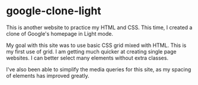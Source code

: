 # google-clone-light

This is another website to practice my HTML and CSS. This time, I created a clone of Google's homepage in Light mode. 

My goal with this site was to use basic CSS grid mixed with HTML. This is my first use of grid. I am getting much quicker at creating single page websites. I can better select many elements without extra classes. 

I've also been able to simplify the media queries for this site, as my spacing of elements has improved greatly.